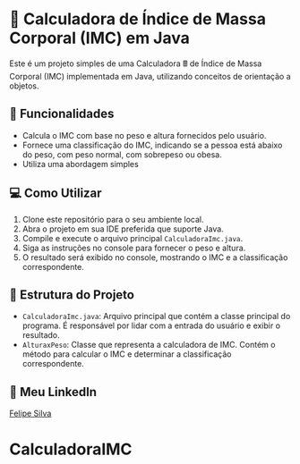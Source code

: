 # 🧮 Calculadora de Índice de Massa Corporal (IMC) em Java
Este é um projeto simples de uma Calculadora 🖩 de Índice de Massa Corporal (IMC) implementada em Java, utilizando conceitos de orientação a objetos.

## 🚀 Funcionalidades

- Calcula o IMC com base no peso e altura fornecidos pelo usuário.
- Fornece uma classificação do IMC, indicando se a pessoa está abaixo do peso, com peso normal, com sobrepeso ou obesa.
- Utiliza uma abordagem simples

## 💻 Como Utilizar

1. Clone este repositório para o seu ambiente local.
2. Abra o projeto em sua IDE preferida que suporte Java.
3. Compile e execute o arquivo principal `CalculadoraImc.java`.
4. Siga as instruções no console para fornecer o peso e altura.
5. O resultado será exibido no console, mostrando o IMC e a classificação correspondente.

## 📂 Estrutura do Projeto
- `CalculadoraImc.java`: Arquivo principal que contém a classe principal do programa. É responsável por lidar com a entrada do usuário e exibir o resultado.
- `AlturaxPeso`: Classe que representa a calculadora de IMC. Contém o método para calcular o IMC e determinar a classificação correspondente.

## 👤 Meu LinkedIn
[Felipe Silva](https://www.linkedin.com/in/felipe-silva-127503198/)
# CalculadoraIMC
